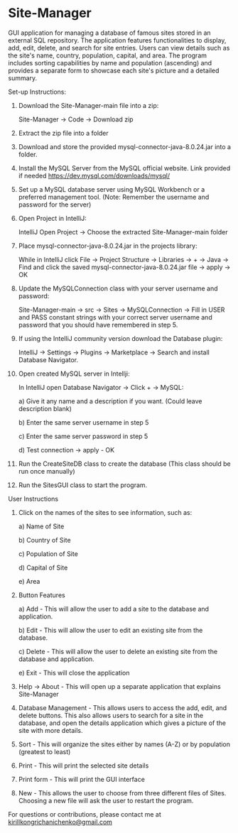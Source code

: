 # Site-Manager
GUI application for managing a database of famous sites stored in an external SQL repository. The application features functionalities to display, add, edit, delete, and search for site entries. Users can view details such as the site's name, country, population, capital, and area. The program includes sorting capabilities by name and population (ascending) and provides a separate form to showcase each site's picture and a detailed summary. 

Set-up Instructions:
1. Download the Site-Manager-main file into a zip:

   Site-Manager -> Code -> Download zip
4. Extract the zip file into a folder
5. Download and store the provided mysql-connector-java-8.0.24.jar into a folder.
6. Install the MySQL Server from the MySQL official website. Link provided if needed https://dev.mysql.com/downloads/mysql/
7. Set up a MySQL database server using MySQL Workbench or a preferred management tool. (Note: Remember the username and password for the server)
8. Open Project in IntelliJ:

   IntelliJ Open Project -> Choose the extracted Site-Manager-main folder
9. Place mysql-connector-java-8.0.24.jar in the projects library:
  
   While in IntelliJ click File -> Project Structure -> Libraries -> + -> Java -> Find and click the saved mysql-connector-java-8.0.24.jar file -> apply -> OK
   
11. Update the MySQLConnection class with your server username and password:

    Site-Manager-main -> src -> Sites -> MySQLConnection -> Fill in USER and PASS constant strings with your correct server username and password that you should have remembered in step 5.

14. If using the IntelliJ community version download the Database plugin:

    IntelliJ -> Settings -> Plugins -> Marketplace -> Search and install Database Navigator.
16. Open created MySQL server in Intellji:

    In IntelliJ open Database Navigator -> Click + -> MySQL:
    
       a) Give it any name and a description if you want. (Could leave description blank)
   
       b) Enter the same server username in step 5
   
       c) Enter the same server password in step 5
   
       d) Test connection -> apply - OK
18. Run the CreateSiteDB class to create the database (This class should be run once manually)
19. Run the SitesGUI class to start the program.

User Instructions    
1. Click on the names of the sites to see information, such as:

      a) Name of Site
   
      b) Country of Site
   
      c) Population of Site
   
      d) Capital of Site
   
      e) Area
   
3. Button Features
   
      a) Add - This will allow the user to add a site to the database and application.
   
      b) Edit - This will allow the user to edit an existing site from the database.
   
      c) Delete - This will allow the user to delete an existing site from the database and application.
   
      e) Exit - This will close the application
5. Help -> About - This will open up a separate application that explains Site-Manager
6. Database Management - This allows users to access the add, edit, and delete buttons. This also allows users to search for a site in the database, and open the details application which gives a picture of the site with more details.
7. Sort - This will organize the sites either by names (A-Z) or by population (greatest to least)
8. Print - This will print the selected site details
9. Print form - This will print the GUI interface
10. New - This allows the user to choose from three different files of Sites. Choosing a new file will ask           the user to restart the program.

For questions or contributions, please contact me at kirillkongrichanichenko@gmail.com
      



